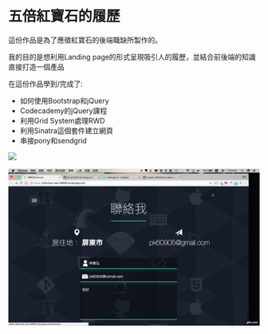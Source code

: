 # 五倍紅寶石的履歷

這份作品是為了應徵紅寶石的後端職缺所製作的。

我的目的是想利用Landing page的形式呈現吸引人的履歷，並結合前後端的知識直接打造一個產品

在這份作品學到/完成了:

+ 如何使用Bootstrap和jQuery
+ Codecademy的jQuery課程
+ 利用Grid System處理RWD
+ 利用Sinatra這個套件建立網頁
+ 串接pony和sendgrid


![](public/images/resume-first.gif)

![](public/images/resume-last.gif)
